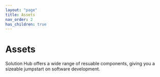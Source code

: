 ```yaml
---
layout: "page"
title: Assets
nav_order: 2
has_children: true
---
```

# Assets

Solution Hub offers a wide range of resuable components, giving you a sizeable jumpstart on software development.



